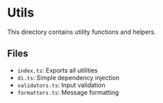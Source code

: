 # Utils

This directory contains utility functions and helpers.

## Files

- `index.ts`: Exports all utilities
- `di.ts`: Simple dependency injection
- `validators.ts`: Input validation
- `formatters.ts`: Message formatting
